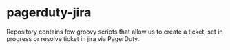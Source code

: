 # pagerduty-jira
Repository contains few groovy scripts that allow us to create a ticket, set in progress or resolve ticket in jira via PagerDuty.
